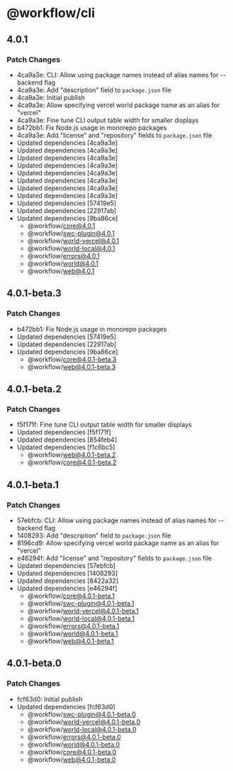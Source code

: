 # @workflow/cli

## 4.0.1

### Patch Changes

- 4ca9a3e: CLI: Allow using package names instead of alias names for --backend flag
- 4ca9a3e: Add "description" field to `package.json` file
- 4ca9a3e: Initial publish
- 4ca9a3e: Allow specifying vercel world package name as an alias for "vercel"
- 4ca9a3e: Fine tune CLI output table width for smaller displays
- b472bb1: Fix Node.js usage in monorepo packages
- 4ca9a3e: Add "license" and "repository" fields to `package.json` file
- Updated dependencies [4ca9a3e]
- Updated dependencies [4ca9a3e]
- Updated dependencies [4ca9a3e]
- Updated dependencies [4ca9a3e]
- Updated dependencies [4ca9a3e]
- Updated dependencies [4ca9a3e]
- Updated dependencies [4ca9a3e]
- Updated dependencies [4ca9a3e]
- Updated dependencies [57419e5]
- Updated dependencies [22917ab]
- Updated dependencies [9ba86ce]
  - @workflow/core@4.0.1
  - @workflow/swc-plugin@4.0.1
  - @workflow/world-vercel@4.0.1
  - @workflow/world-local@4.0.1
  - @workflow/errors@4.0.1
  - @workflow/world@4.0.1
  - @workflow/web@4.0.1

## 4.0.1-beta.3

### Patch Changes

- b472bb1: Fix Node.js usage in monorepo packages
- Updated dependencies [57419e5]
- Updated dependencies [22917ab]
- Updated dependencies [9ba86ce]
  - @workflow/core@4.0.1-beta.3
  - @workflow/web@4.0.1-beta.3

## 4.0.1-beta.2

### Patch Changes

- f5f171f: Fine tune CLI output table width for smaller displays
- Updated dependencies [f5f171f]
- Updated dependencies [854feb4]
- Updated dependencies [f1c6bc5]
  - @workflow/web@4.0.1-beta.2
  - @workflow/core@4.0.1-beta.2

## 4.0.1-beta.1

### Patch Changes

- 57ebfcb: CLI: Allow using package names instead of alias names for --backend flag
- 1408293: Add "description" field to `package.json` file
- 8196cd9: Allow specifying vercel world package name as an alias for "vercel"
- e46294f: Add "license" and "repository" fields to `package.json` file
- Updated dependencies [57ebfcb]
- Updated dependencies [1408293]
- Updated dependencies [8422a32]
- Updated dependencies [e46294f]
  - @workflow/core@4.0.1-beta.1
  - @workflow/swc-plugin@4.0.1-beta.1
  - @workflow/world-vercel@4.0.1-beta.1
  - @workflow/world-local@4.0.1-beta.1
  - @workflow/errors@4.0.1-beta.1
  - @workflow/world@4.0.1-beta.1
  - @workflow/web@4.0.1-beta.1

## 4.0.1-beta.0

### Patch Changes

- fcf63d0: Initial publish
- Updated dependencies [fcf63d0]
  - @workflow/swc-plugin@4.0.1-beta.0
  - @workflow/world-vercel@4.0.1-beta.0
  - @workflow/world-local@4.0.1-beta.0
  - @workflow/errors@4.0.1-beta.0
  - @workflow/world@4.0.1-beta.0
  - @workflow/core@4.0.1-beta.0
  - @workflow/web@4.0.1-beta.0
